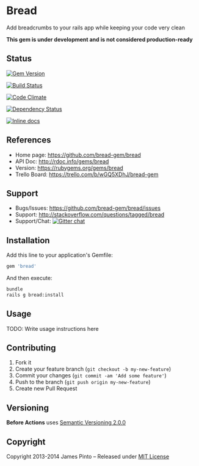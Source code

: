 # Bread

Add breadcrumbs to your rails app while keeping your code very clean

__This gem is under development and is not considered production-ready__


## Status

[![Gem Version](https://badge.fury.io/rb/bread.svg)](http://badge.fury.io/rb/bread)

[![Build Status](https://travis-ci.org/bread-gem/bread.svg?branch=master)](https://travis-ci.org/bread-gem/bread)

[![Code Climate](https://codeclimate.com/github/bread-gem/bread.png)](https://codeclimate.com/github/bread-gem/bread)

[![Dependency Status](https://gemnasium.com/bread-gem/bread.svg)](https://gemnasium.com/bread-gem/bread)

[![Inline docs](http://inch-pages.github.io/github/bread-gem/bread.png)](http://inch-pages.github.io/github/bread-gem/bread)





## References

* Home page: https://github.com/bread-gem/bread
* API Doc: http://rdoc.info/gems/bread
* Version: https://rubygems.org/gems/bread
* Trello Board: https://trello.com/b/wGQ5XDhJ/bread-gem

## Support

* Bugs/Issues: https://github.com/bread-gem/bread/issues
* Support: http://stackoverflow.com/questions/tagged/bread
* Support/Chat: [![Gitter chat](https://badges.gitter.im/bread-gem/bread.png)](https://gitter.im/bread-gem/bread)






## Installation

Add this line to your application's Gemfile:

```ruby
gem 'bread'
```

And then execute:

```bash
bundle
rails g bread:install
```





## Usage

TODO: Write usage instructions here







## Contributing

1. Fork it
2. Create your feature branch (`git checkout -b my-new-feature`)
3. Commit your changes (`git commit -am 'Add some feature'`)
4. Push to the branch (`git push origin my-new-feature`)
5. Create new Pull Request

## Versioning

__Before Actions__ uses [Semantic Versioning 2.0.0](http://semver.org)

## Copyright

Copyright 2013-2014 James Pinto – Released under [MIT License](http://www.opensource.org/licenses/MIT)
